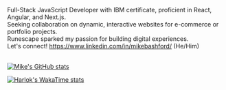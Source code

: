Full-Stack JavaScript Developer with IBM certificate, proficient in React, Angular, and Next.js. <br/>
Seeking collaboration on dynamic, interactive websites for e-commerce or portfolio projects. <br/>
Runescape sparked my passion for building digital experiences. <br/>
Let's connect!  https://www.linkedin.com/in/mikebashford/ (He/Him)<br/>
<br/>

[![Mike's GitHub stats](https://github-readme-stats.vercel.app/api?username=mikebashford&theme=dark&show_icons=true)](https://github.com/anuraghazra/github-readme-stats)

[![Harlok's WakaTime stats](https://github-readme-stats.vercel.app/api/wakatime?username=018d90d9-f665-4c7b-bbd2-61d074d5e2ee)](https://github.com/anuraghazra/github-readme-stats)

